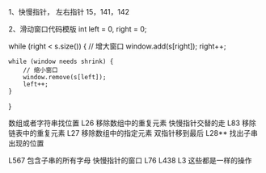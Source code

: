 1、快慢指针， 左右指针
15，141，142

2、滑动窗口代码模版
int left = 0, right = 0;

while (right < s.size()) {
    // 增大窗口
    window.add(s[right]);
    right++;

    while (window needs shrink) {
        // 缩小窗口
        window.remove(s[left]);
        left++;
    }
}





数组或者字符串找位置
L26 移除数组中的重复元素   快慢指针交替的走   L83 移除链表中的重复元素 
L27 移除数组中的指定元素   双指针移到最后
L28** 找出子串出现的位置


L567 包含子串的所有字母   快慢指针的窗口  L76 L438  L3  这些都是一样的操作  


